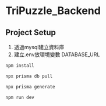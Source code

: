 # TriPuzzle_Backend

## Project Setup

1. 透過mysql建立資料庫
2. 建立.env放環境變數 DATABASE_URL



```sh
npm install
```

```sh
npx prisma db pull
```
```sh
npx prisma generate
```

```sh
npm run dev
```
